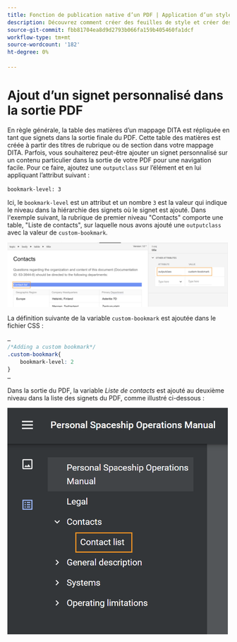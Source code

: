 ```yaml
---
title: Fonction de publication native d’un PDF | Application d’un style personnalisé aux entrées de la table des matières et au contenu de la rubrique
description: Découvrez comment créer des feuilles de style et créer des styles pour votre contenu.
source-git-commit: fbb81704ea8d9d2793b066fa159b405460fa1dcf
workflow-type: tm+mt
source-wordcount: '182'
ht-degree: 0%

---
```



# Ajout d’un signet personnalisé dans la sortie PDF

En règle générale, la table des matières d’un mappage DITA est répliquée en tant que signets dans la sortie finale du PDF. Cette table des matières est créée à partir des titres de rubrique ou de section dans votre mappage DITA. Parfois, vous souhaiterez peut-être ajouter un signet personnalisé sur un contenu particulier dans la sortie de votre PDF pour une navigation facile. Pour ce faire, ajoutez une `outputclass` sur l’élément et en lui appliquant l’attribut suivant :

`bookmark-level: 3`

Ici, le `bookmark-level` est un attribut et un nombre `3` est la valeur qui indique le niveau dans la hiérarchie des signets où le signet est ajouté. Dans l&#39;exemple suivant, la rubrique de premier niveau &quot;Contacts&quot; comporte une table, &quot;Liste de contacts&quot;, sur laquelle nous avons ajouté une `outputclass` avec la valeur de `custom-bookmark`.

<img src="./assets/custom-bookmark-attribute.png" width="500">

La définition suivante de la variable `custom-bookmark` est ajoutée dans le fichier CSS :

```css
…
/*Adding a custom bookmark*/
.custom-bookmark{
    bookmark-level: 2
}
…
```

Dans la sortie du PDF, la variable *Liste de contacts* est ajouté au deuxième niveau dans la liste des signets du PDF, comme illustré ci-dessous :

<img src="./assets/custom-bookmark-in-pdf-output.png" width="500">
